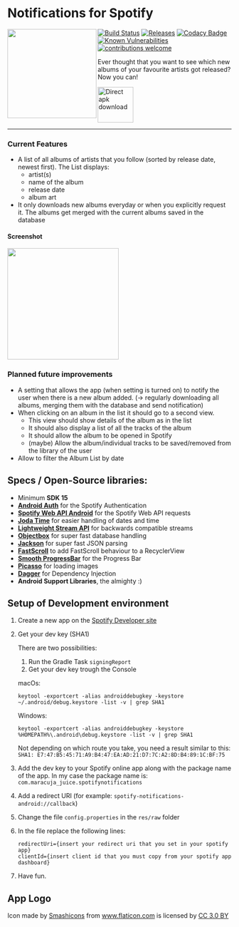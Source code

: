 # Notifications for Spotify

 <img src="https://user-images.githubusercontent.com/16801528/38161679-26d1106e-34d4-11e8-817d-71121e8e922a.png"  align="left"
width="200"
    >

[![Build Status](https://travis-ci.org/maracuja-juice/notifications-for-spotify.svg?branch=master)](https://travis-ci.org/maracuja-juice/notifications-for-spotify)
[![Releases](https://img.shields.io/badge/release-v1.1-blue.svg)](https://github.com/maracuja-juice/notifications-for-spotify/releases/latest)
[![Codacy Badge](https://api.codacy.com/project/badge/Grade/71c07fd378814700bf4321f12d9eb390)](https://app.codacy.com/app/mpanchaud/notifications-for-spotify?utm_source=github.com&utm_medium=referral&utm_content=maracuja-juice/notifications-for-spotify&utm_campaign=badger)
[![Known Vulnerabilities](https://snyk.io/test/github/maracuja-juice/notifications-for-spotify/badge.svg?targetFile=app%2Fbuild.gradle)](https://snyk.io/test/github/maracuja-juice/notifications-for-spotify?targetFile=app%2Fbuild.gradle)
[![contributions welcome](https://img.shields.io/badge/contributions-welcome-brightgreen.svg?style=flat)](https://github.com/maracuja-juice/notifications-for-spotify/issues)

Ever thought that you want to see which new albums of your favourite artists got released? Now you can!

[<img src="https://user-images.githubusercontent.com/16801528/38161462-4e1f19b8-34cf-11e8-8082-49cf95d17be9.png"
      alt="Direct apk download"
      height="80">](https://github.com/maracuja-juice/notifications-for-spotify/releases/latest)

---

### Current Features

- A list of all albums of artists that you follow (sorted by release date, newest first). 
The List displays:
   - artist(s)
   - name of the album
   - release date
   - album art
- It only downloads new albums everyday or when you explicitly request it. The albums get merged with the current albums saved in the database
#### Screenshot

   <img src="https://user-images.githubusercontent.com/16801528/38161360-e11aeb9a-34cd-11e8-9345-8aa49faf0f28.png" width="250">

### Planned future improvements
- A setting that allows the app (when setting is turned on) to notify the user when there is a new album added. (-> regularly downloading all albums, merging them with the database and send notification)
- When clicking on an album in the list it should go to a second view. 
    * This view should show details of the album as in the list
    * It should also display a list of all the tracks of the album
    * It should allow the album to be opened in Spotify
    * (maybe) Allow the album/individual tracks to be saved/removed from the library of the user
- Allow to filter the Album List by date
  
## Specs / Open-Source libraries:
- Minimum **SDK 15**
- [**Android Auth**](https://github.com/spotify/android-auth) for the Spotify Authentication
- [**Spotify Web API Android**](https://github.com/kaaes/spotify-web-api-android) for the Spotify Web API requests
- [**Joda Time**](https://github.com/dlew/joda-time-android) for easier handling of dates and time
- [**Lightweight Stream API**](https://github.com/aNNiMON/Lightweight-Stream-API) for backwards compatible streams
- [**Objectbox**](https://github.com/objectbox/objectbox-java) for super fast database handling
- [**Jackson**](https://github.com/FasterXML/jackson-databind) for super fast JSON parsing
- [**FastScroll**](https://github.com/L4Digital/FastScroll) to add FastScroll behaviour to a RecyclerView
- [**Smooth ProgressBar**](https://github.com/castorflex/SmoothProgressBar) for the Progress Bar
- [**Picasso**](https://github.com/square/picasso) for loading images
- [**Dagger**](https://github.com/google/dagger) for Dependency Injection
- **Android Support Libraries**, the almighty :)
  
## Setup of Development environment

1. Create a new app on the [Spotify Developer site](https://beta.developer.spotify.com/dashboard/) 
2. Get your dev key (SHA1)

    There are two possibilities:

    1. Run the Gradle Task `signingReport`
    2. Get your dev key trough the Console
    
    macOs:
    
    `keytool -exportcert -alias androiddebugkey -keystore ~/.android/debug.keystore -list -v | grep SHA1`

    Windows:
    
    `keytool -exportcert -alias androiddebugkey -keystore %HOMEPATH%\.android\debug.keystore -list -v | grep SHA1`


    Not depending on which route you take, you need a result similar to this:
    `SHA1: E7:47:B5:45:71:A9:B4:47:EA:AD:21:D7:7C:A2:8D:B4:89:1C:BF:75`

3. Add the dev key to your Spotify online app along with the package name of the app.
In my case the package name is: `com.maracuja_juice.spotifynotifications`

4. Add a redirect URI
(for example: `spotify-notifications-android://callback`)

5. Change the file `config.properties` in the `res/raw` folder
6. In the file replace the following lines:
    ```
   redirectUri={insert your redirect uri that you set in your spotify app}
   clientId={insert client id that you must copy from your spotify app dashboard}
    ```

7. Have fun.

## App Logo

Icon made by <a href="https://www.flaticon.com/authors/smashicons" title="Smashicons">Smashicons</a> from <a href="https://www.flaticon.com/" title="Flaticon">www.flaticon.com</a> is licensed by <a href="http://creativecommons.org/licenses/by/3.0/" title="Creative Commons BY 3.0" target="_blank">CC 3.0 BY</a>
